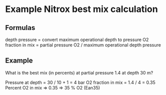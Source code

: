 # Example Nitrox best mix calculation

## Formulas

depth pressure = convert maximum operational depth to pressure
O2 fraction in mix = partial pressure O2 / maximum operational depth pressure 

## Example

What is the best mix (in percents) at partial pressure 1.4 at depth 30 m?

Pressure at depth = 30 / 10 + 1 = 4 bar
O2 fraction in mix = 1.4 / 4 = 0.35
Percent O2 in mix => 0.35 => 35 % O2 (Ean35)
